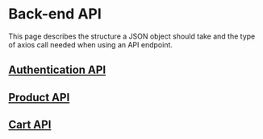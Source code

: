 # Back-end API
This page describes the structure a JSON object should take and the type of axios call needed when using an API endpoint.

## [Authentication API](documentation/auth.md)
## [Product API](documentation/product.md)
## [Cart API](documentation/cart.md)